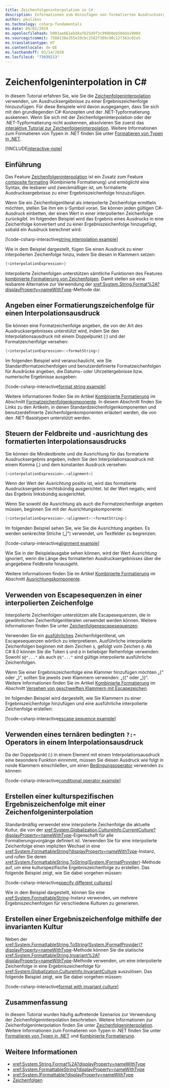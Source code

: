 ```yaml
---
title: Zeichenfolgeninterpolation in C#
description: Informationen zum Hinzufügen von formatierten Ausdrucksergebnissen in einer Ergebniszeichenfolge in C# mithilfe von Zeichenfolgeninterpolation
author: pkulikov
ms.technology: csharp-fundamentals
ms.date: 09/02/2019
ms.openlocfilehash: b901ae661ebd4af625d9f3c999b0eb50dda1990d
ms.sourcegitcommit: 7588136e355e10cbc2582f389c90c127363c02a5
ms.translationtype: HT
ms.contentlocale: de-DE
ms.lasthandoff: 03/14/2020
ms.locfileid: "73039213"
---
```

# <a name="string-interpolation-in-c"></a>Zeichenfolgeninterpolation in C\#

In diesem Tutorial erfahren Sie, wie Sie die [Zeichenfolgeninterpolation](../language-reference/tokens/interpolated.md) verwenden, um Ausdrucksergebnisse zu einer Ergebniszeichenfolge hinzuzufügen. Für diese Beispiele wird davon ausgegangen, dass Sie sich mit den grundlegenden C#-Konzepten und der .NET-Typformatierung auskennen. Wenn Sie sich mit der Zeichenfolgeninterpolation oder der .NET-Typformatierung nicht auskennen, absolvieren Sie zuerst das [interaktive Tutorial zur Zeichenfolgeninterpolation](exploration/interpolated-strings.yml). Weitere Informationen zum Formatieren von Typen in .NET finden Sie unter [Formatieren von Typen in .NET](../../standard/base-types/formatting-types.md).

[!INCLUDE[interactive-note](~/includes/csharp-interactive-note.md)]

## <a name="introduction"></a>Einführung

Das Feature [Zeichenfolgeninterpolation](../language-reference/tokens/interpolated.md) ist ein Zusatz zum Feature [composite formating](../../standard/base-types/composite-formatting.md) (Kombinierte Formatierung) und ermöglicht eine Syntax, die lesbarer und zweckmäßiger ist, um formatierte Ausdrucksergebnisse zu einer Ergebniszeichenfolge hinzuzufügen.

Wenn Sie ein Zeichenfolgenliteral als interpolierte Zeichenfolge ermitteln möchten, stellen Sie ihm ein `$`-Symbol voran. Sie können jeden gültigen C#-Ausdruck einbetten, der einen Wert in einer interpolierten Zeichenfolge zurückgibt. Im folgenden Beispiel wird das Ergebnis eines Ausdrucks in eine Zeichenfolge konvertiert und zu einer Ergebniszeichenfolge hinzugefügt, sobald ein Ausdruck berechnet wird:

[!code-csharp-interactive[string interpolation example](~/samples/snippets/csharp/tutorials/string-interpolation/Program.cs#1)]

Wie in dem Beispiel dargestellt, fügen Sie einen Ausdruck zu einer interpolierten Zeichenfolge hinzu, indem Sie diesen in Klammern setzen:

```csharp
{<interpolationExpression>}
```

Interpolierte Zeichenfolgen unterstützen sämtliche Funktionen des Features [kombinierte Formatierung von Zeichenfolgen](../../standard/base-types/composite-formatting.md). Damit stellen sie eine lesbarere Alternative zur Verwendung der <xref:System.String.Format%2A?displayProperty=nameWithType>-Methode dar.

## <a name="how-to-specify-a-format-string-for-an-interpolation-expression"></a>Angeben einer Formatierungszeichenfolge für einen Interpolationsausdruck

Sie können eine Formatzeichenfolge angeben, die von der Art des Ausdrucksergebnisses unterstützt wird, indem Sie den Interpolationsausdruck mit einem Doppelpunkt (:) und der Formatzeichenfolge versehen:

```csharp
{<interpolationExpression>:<formatString>}
```

Im folgenden Beispiel wird veranschaulicht, wie Sie Standardformatzeichenfolgen und benutzerdefinierte Formatzeichenfolgen für Ausdrücke angeben, die Datums- oder Uhrzeitergebnisse bzw. numerische Ergebnisse ausgeben:

[!code-csharp-interactive[format string example](~/samples/snippets/csharp/tutorials/string-interpolation/Program.cs#2)]

Weitere Informationen finden Sie im Artikel [Kombinierte Formatierung](../../standard/base-types/composite-formatting.md#format-string-component) im Abschnitt [Formatzeichenfolgenkomponente](../../standard/base-types/composite-formatting.md). In diesem Abschnitt finden Sie Links zu den Artikeln, in denen Standardzeichenfolgenkomponenten und benutzerdefinierte Zeichenfolgenkomponenten erläutert werden, die von den .NET-Basistypen unterstützt werden.

## <a name="how-to-control-the-field-width-and-alignment-of-the-formatted-interpolation-expression"></a>Steuern der Feldbreite und -ausrichtung des formatierten Interpolationsausdrucks

Sie können die Mindestbreite und die Ausrichtung für das formatierte Ausdrucksergebnis angeben, indem Sie den Interpolationsausdruck mit einem Komma (,) und dem konstanten Ausdruck versehen:

```csharp
{<interpolationExpression>,<alignment>}
```

Wenn der Wert der *Ausrichtung* positiv ist, wird das formatierte Ausdrucksergebnis rechtsbündig ausgerichtet. Ist der Wert negativ, wird das Ergebnis linksbündig ausgerichtet.

Wenn Sie sowohl die Ausrichtung als auch die Formatzeichenfolge angeben müssen, beginnen Sie mit der Ausrichtungskomponente:

```csharp
{<interpolationExpression>,<alignment>:<formatString>}
```

Im folgenden Beispiel sehen Sie, wie Sie die Ausrichtung angeben. Es werden senkrechte Striche („|“) verwendet, um Textfelder zu begrenzen:

[!code-csharp-interactive[alignment example](~/samples/snippets/csharp/tutorials/string-interpolation/Program.cs#3)]

Wie Sie in der Beispielausgabe sehen können, wird der Wert *Ausrichtung* ignoriert, wenn die Länge des formatierten Ausdrucksergebnisses über die angegebene Feldbreite hinausgeht.

Weitere Informationen finden Sie im Artikel [Kombinierte Formatierung](../../standard/base-types/composite-formatting.md#alignment-component) im Abschnitt [Ausrichtungskomponente](../../standard/base-types/composite-formatting.md).

## <a name="how-to-use-escape-sequences-in-an-interpolated-string"></a>Verwenden von Escapesequenzen in einer interpolierten Zeichenfolge

Interpolierte Zeichenfolgen unterstützen alle Escapesequenzen, die in gewöhnlichen Zeichenfolgenliteralen verwendet werden können. Weitere Informationen finden Sie unter [Zeichenfolgenescapesequenzen](../programming-guide/strings/index.md#string-escape-sequences).

Verwenden Sie ein [ausführliches](../language-reference/tokens/verbatim.md) Zeichenfolgenliteral, um Escapesequenzen wörtlich zu interpretieren. Ausführliche interpolierte Zeichenfolgen beginnen mit dem Zeichen `$`, gefolgt vom Zeichen `@`. Ab C# 8.0 können Sie die Token `$` und `@` in beliebiger Reihenfolge verwenden: Sowohl `$@"..."` als auch `@$"..."` sind gültige interpolierte ausführliche Zeichenfolgen.

Wenn Sie einer Ergebniszeichenfolge eine Klammer hinzufügen möchten „{“ oder „}“, sollten Sie jeweils zwei Klammern verwenden: „{{“ oder „}}“. Weitere Informationen finden Sie im Artikel [Kombinierte Formatierung](../../standard/base-types/composite-formatting.md#escaping-braces) im Abschnitt [Versehen von geschweiften Klammern mit Escapezeichen](../../standard/base-types/composite-formatting.md).

Im folgenden Beispiel wird dargestellt, wie Sie Klammern zu einer Ergebniszeichenfolge hinzufügen und eine ausführliche interpolierte Zeichenfolge erstellen:

[!code-csharp-interactive[escape sequence example](~/samples/snippets/csharp/tutorials/string-interpolation/Program.cs#4)]

## <a name="how-to-use-a-ternary-conditional-operator--in-an-interpolation-expression"></a>Verwenden eines ternären bedingten `?:`-Operators in einem Interpolationsausdruck

Da der Doppelpunkt (:) in einem Element mit einem Interpolationsausdruck eine besondere Funktion einnimmt, müssen Sie diesen Ausdruck wie folgt in runde Klammern einschließen, um einen [Bedingungsoperator](../language-reference/operators/conditional-operator.md) verwenden zu können:

[!code-csharp-interactive[conditional operator example](~/samples/snippets/csharp/tutorials/string-interpolation/Program.cs#5)]

## <a name="how-to-create-a-culture-specific-result-string-with-string-interpolation"></a>Erstellen einer kulturspezifischen Ergebniszeichenfolge mit einer Zeichenfolgeninterpolation

Standardmäßig verwendet eine interpolierte Zeichenfolge die aktuelle Kultur, die von der <xref:System.Globalization.CultureInfo.CurrentCulture?displayProperty=nameWithType>-Eigenschaft für alle Formatierungsvorgänge definiert ist. Verwenden Sie für eine interpolierte Zeichenfolge einen impliziten Wechsel in eine <xref:System.FormattableString?displayProperty=nameWithType>-Instanz, und rufen Sie deren <xref:System.FormattableString.ToString(System.IFormatProvider)>-Methode auf, um eine kulturspezifische Ergebniszeichenfolge zu erstellen. Das folgende Beispiel zeigt, wie Sie dabei vorgehen müssen:

[!code-csharp-interactive[specify different cultures](~/samples/snippets/csharp/tutorials/string-interpolation/Program.cs#6)]

Wie in dem Beispiel dargestellt, können Sie eine <xref:System.FormattableString>-Instanz verwenden, um mehrere Ergebniszeichenfolgen für verschiedene Kulturen zu generieren.

## <a name="how-to-create-a-result-string-using-the-invariant-culture"></a>Erstellen einer Ergebniszeichenfolge mithilfe der invarianten Kultur

Neben der <xref:System.FormattableString.ToString(System.IFormatProvider)?displayProperty=nameWithType>-Methode können Sie die statische <xref:System.FormattableString.Invariant%2A?displayProperty=nameWithType>-Methode verwenden, um eine interpolierte Zeichenfolge in eine Ergebniszeichenfolge für <xref:System.Globalization.CultureInfo.InvariantCulture> auszulösen. Das folgende Beispiel zeigt, wie Sie dabei vorgehen müssen:

[!code-csharp-interactive[format with invariant culture](~/samples/snippets/csharp/tutorials/string-interpolation/Program.cs#7)]

## <a name="conclusion"></a>Zusammenfassung

In diesem Tutorial wurden häufig auftretende Szenarios zur Verwendung der Zeichenfolgeninterpolation beschrieben. Weitere Informationen zur Zeichenfolgeninterpolation finden Sie unter [Zeichenfolgeninterpolation](../language-reference/tokens/interpolated.md). Weitere Informationen zum Formatieren von Typen in .NET finden Sie unter [Formatieren von Typen in .NET](../../standard/base-types/formatting-types.md) und [Kombinierte Formatierung](../../standard/base-types/composite-formatting.md).

## <a name="see-also"></a>Weitere Informationen

- <xref:System.String.Format%2A?displayProperty=nameWithType>
- <xref:System.FormattableString?displayProperty=nameWithType>
- <xref:System.IFormattable?displayProperty=nameWithType>
- [Zeichenfolgen](../programming-guide/strings/index.md)
